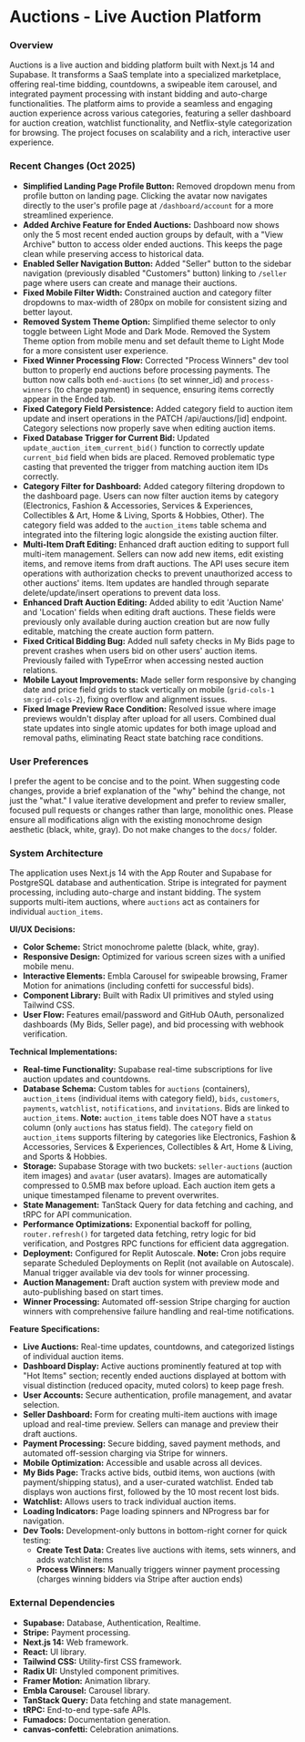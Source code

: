 # Auctions - Live Auction Platform

### Overview
Auctions is a live auction and bidding platform built with Next.js 14 and Supabase. It transforms a SaaS template into a specialized marketplace, offering real-time bidding, countdowns, a swipeable item carousel, and integrated payment processing with instant bidding and auto-charge functionalities. The platform aims to provide a seamless and engaging auction experience across various categories, featuring a seller dashboard for auction creation, watchlist functionality, and Netflix-style categorization for browsing. The project focuses on scalability and a rich, interactive user experience.

### Recent Changes (Oct 2025)
- **Simplified Landing Page Profile Button:** Removed dropdown menu from profile button on landing page. Clicking the avatar now navigates directly to the user's profile page at `/dashboard/account` for a more streamlined experience.
- **Added Archive Feature for Ended Auctions:** Dashboard now shows only the 5 most recent ended auction groups by default, with a "View Archive" button to access older ended auctions. This keeps the page clean while preserving access to historical data.
- **Enabled Seller Navigation Button:** Added "Seller" button to the sidebar navigation (previously disabled "Customers" button) linking to `/seller` page where users can create and manage their auctions.
- **Fixed Mobile Filter Width:** Constrained auction and category filter dropdowns to max-width of 280px on mobile for consistent sizing and better layout.
- **Removed System Theme Option:** Simplified theme selector to only toggle between Light Mode and Dark Mode. Removed the System Theme option from mobile menu and set default theme to Light Mode for a more consistent user experience.
- **Fixed Winner Processing Flow:** Corrected "Process Winners" dev tool button to properly end auctions before processing payments. The button now calls both `end-auctions` (to set winner_id) and `process-winners` (to charge payment) in sequence, ensuring items correctly appear in the Ended tab.
- **Fixed Category Field Persistence:** Added category field to auction item update and insert operations in the PATCH /api/auctions/[id] endpoint. Category selections now properly save when editing auction items.
- **Fixed Database Trigger for Current Bid:** Updated `update_auction_item_current_bid()` function to correctly update `current_bid` field when bids are placed. Removed problematic type casting that prevented the trigger from matching auction item IDs correctly.
- **Category Filter for Dashboard:** Added category filtering dropdown to the dashboard page. Users can now filter auction items by category (Electronics, Fashion & Accessories, Services & Experiences, Collectibles & Art, Home & Living, Sports & Hobbies, Other). The category field was added to the `auction_items` table schema and integrated into the filtering logic alongside the existing auction filter.
- **Multi-Item Draft Editing:** Enhanced draft auction editing to support full multi-item management. Sellers can now add new items, edit existing items, and remove items from draft auctions. The API uses secure item operations with authorization checks to prevent unauthorized access to other auctions' items. Item updates are handled through separate delete/update/insert operations to prevent data loss.
- **Enhanced Draft Auction Editing:** Added ability to edit 'Auction Name' and 'Location' fields when editing draft auctions. These fields were previously only available during auction creation but are now fully editable, matching the create auction form pattern.
- **Fixed Critical Bidding Bug:** Added null safety checks in My Bids page to prevent crashes when users bid on other users' auction items. Previously failed with TypeError when accessing nested auction relations.
- **Mobile Layout Improvements:** Made seller form responsive by changing date and price field grids to stack vertically on mobile (`grid-cols-1 sm:grid-cols-2`), fixing overflow and alignment issues.
- **Fixed Image Preview Race Condition:** Resolved issue where image previews wouldn't display after upload for all users. Combined dual state updates into single atomic updates for both image upload and removal paths, eliminating React state batching race conditions.

### User Preferences
I prefer the agent to be concise and to the point. When suggesting code changes, provide a brief explanation of the "why" behind the change, not just the "what." I value iterative development and prefer to review smaller, focused pull requests or changes rather than large, monolithic ones. Please ensure all modifications align with the existing monochrome design aesthetic (black, white, gray). Do not make changes to the `docs/` folder.

### System Architecture
The application uses Next.js 14 with the App Router and Supabase for PostgreSQL database and authentication. Stripe is integrated for payment processing, including auto-charge and instant bidding. The system supports multi-item auctions, where `auctions` act as containers for individual `auction_items`.

**UI/UX Decisions:**
- **Color Scheme:** Strict monochrome palette (black, white, gray).
- **Responsive Design:** Optimized for various screen sizes with a unified mobile menu.
- **Interactive Elements:** Embla Carousel for swipeable browsing, Framer Motion for animations (including confetti for successful bids).
- **Component Library:** Built with Radix UI primitives and styled using Tailwind CSS.
- **User Flow:** Features email/password and GitHub OAuth, personalized dashboards (My Bids, Seller page), and bid processing with webhook verification.

**Technical Implementations:**
- **Real-time Functionality:** Supabase real-time subscriptions for live auction updates and countdowns.
- **Database Schema:** Custom tables for `auctions` (containers), `auction_items` (individual items with category field), `bids`, `customers`, `payments`, `watchlist`, `notifications`, and `invitations`. Bids are linked to `auction_items`. **Note:** `auction_items` table does NOT have a `status` column (only `auctions` has status field). The `category` field on `auction_items` supports filtering by categories like Electronics, Fashion & Accessories, Services & Experiences, Collectibles & Art, Home & Living, and Sports & Hobbies.
- **Storage:** Supabase Storage with two buckets: `seller-auctions` (auction item images) and `avatar` (user avatars). Images are automatically compressed to 0.5MB max before upload. Each auction item gets a unique timestamped filename to prevent overwrites.
- **State Management:** TanStack Query for data fetching and caching, and tRPC for API communication.
- **Performance Optimizations:** Exponential backoff for polling, `router.refresh()` for targeted data fetching, retry logic for bid verification, and Postgres RPC functions for efficient data aggregation.
- **Deployment:** Configured for Replit Autoscale. **Note:** Cron jobs require separate Scheduled Deployments on Replit (not available on Autoscale). Manual trigger available via dev tools for winner processing.
- **Auction Management:** Draft auction system with preview mode and auto-publishing based on start times.
- **Winner Processing:** Automated off-session Stripe charging for auction winners with comprehensive failure handling and real-time notifications.

**Feature Specifications:**
- **Live Auctions:** Real-time updates, countdowns, and categorized listings of individual auction items.
- **Dashboard Display:** Active auctions prominently featured at top with "Hot Items" section; recently ended auctions displayed at bottom with visual distinction (reduced opacity, muted colors) to keep page fresh.
- **User Accounts:** Secure authentication, profile management, and avatar selection.
- **Seller Dashboard:** Form for creating multi-item auctions with image upload and real-time preview. Sellers can manage and preview their draft auctions.
- **Payment Processing:** Secure bidding, saved payment methods, and automated off-session charging via Stripe for winners.
- **Mobile Optimization:** Accessible and usable across all devices.
- **My Bids Page:** Tracks active bids, outbid items, won auctions (with payment/shipping status), and a user-curated watchlist. Ended tab displays won auctions first, followed by the 10 most recent lost bids.
- **Watchlist:** Allows users to track individual auction items.
- **Loading Indicators:** Page loading spinners and NProgress bar for navigation.
- **Dev Tools:** Development-only buttons in bottom-right corner for quick testing:
  - **Create Test Data:** Creates live auctions with items, sets winners, and adds watchlist items
  - **Process Winners:** Manually triggers winner payment processing (charges winning bidders via Stripe after auction ends)

### External Dependencies
- **Supabase:** Database, Authentication, Realtime.
- **Stripe:** Payment processing.
- **Next.js 14:** Web framework.
- **React:** UI library.
- **Tailwind CSS:** Utility-first CSS framework.
- **Radix UI:** Unstyled component primitives.
- **Framer Motion:** Animation library.
- **Embla Carousel:** Carousel library.
- **TanStack Query:** Data fetching and state management.
- **tRPC:** End-to-end type-safe APIs.
- **Fumadocs:** Documentation generation.
- **canvas-confetti:** Celebration animations.